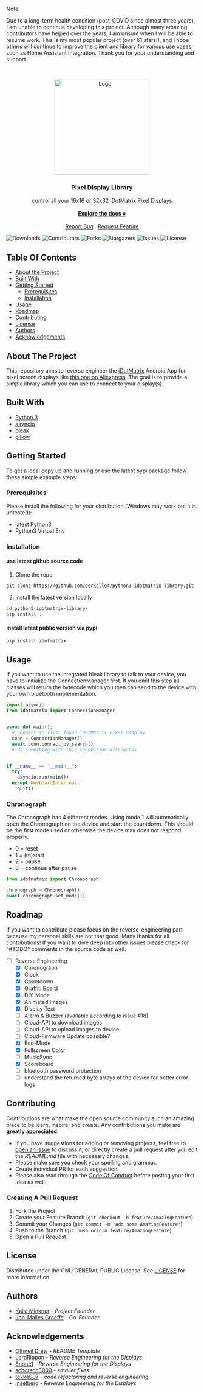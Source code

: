> [!NOTE]  
> Due to a long-term health condition (post-COVID since almost three years), I am unable to continue developing this project. Although many amazing contributors have helped over the years, I am unsure when I will be able to resume work. This is my most popular project (over 61 stars!), and I hope others will continue to improve the client and library for various use cases, such as Home Assistant integration. Thank you for your understanding and support.

<br/>
<p align="center">
  <a href="https://github.com/derkalle4/python3-idotmatrix-library">
    <img src="images/logo.png" alt="Logo" width="250" height="250">
  </a>

  <h3 align="center">Pixel Display Library</h3>

  <p align="center">
    control all your 16x16 or 32x32 iDotMatrix Pixel Displays
    <br/>
    <br/>
    <a href="https://github.com/derkalle4/python3-idotmatrix-library"><strong>Explore the docs »</strong></a>
    <br/>
    <br/>
    <a href="https://github.com/derkalle4/python3-idotmatrix-library/issues">Report Bug</a>
    .
    <a href="https://github.com/derkalle4/python3-idotmatrix-library/issues">Request Feature</a>
  </p>
</p>

![Downloads](https://img.shields.io/github/downloads/derkalle4/python3-idotmatrix-library/total) ![Contributors](https://img.shields.io/github/contributors/derkalle4/python3-idotmatrix-library?color=dark-green) ![Forks](https://img.shields.io/github/forks/derkalle4/python3-idotmatrix-library?style=social) ![Stargazers](https://img.shields.io/github/stars/derkalle4/python3-idotmatrix-library?style=social) ![Issues](https://img.shields.io/github/issues/derkalle4/python3-idotmatrix-library) ![License](https://img.shields.io/github/license/derkalle4/python3-idotmatrix-library) 

## Table Of Contents

* [About the Project](#about-the-project)
* [Built With](#built-with)
* [Getting Started](#getting-started)
  * [Prerequisites](#prerequisites)
  * [Installation](#installation)
* [Usage](#usage)
* [Roadmap](#roadmap)
* [Contributing](#contributing)
* [License](#license)
* [Authors](#authors)
* [Acknowledgements](#acknowledgements)

## About The Project

This repository aims to reverse engineer the [iDotMatrix](https://play.google.com/store/apps/details?id=com.tech.idotmatrix&pli=1) Android App for pixel screen displays like [this one on Aliexpress](https://de.aliexpress.com/item/1005006105517779.html). The goal is to provide a simple library which you can use to connect to your display(s).

## Built With

* [Python 3](https://www.python.org/downloads/)
* [asyncio](https://docs.python.org/3/library/asyncio.html)
* [bleak](https://github.com/hbldh/bleak)
* [pillow](https://python-pillow.org)

## Getting Started

To get a local copy up and running or use the latest pypi package follow these simple example steps:

### Prerequisites

Please install the following for your distribution (Windows may work but it is untested):

* latest Python3
* Python3 Virtual Env

### Installation

#### use latest github source code

1. Clone the repo

```sh
git clone https://github.com/derkalle4/python3-idotmatrix-library.git
```

2. Install the latest version locally

```sh
cd python3-idotmatrix-library/
pip install .
```

#### install latest public version via pypi

```sh
pip install idotmatrix
```

## Usage

If you want to use the integrated bleak library to talk to your device, you have to initialize the ConnectionManager first. If you omit this step all classes will return the bytecode which you then can send to the device with your own bluetooth implementation.

```python
import asyncio
from idotmatrix import ConnectionManager


async def main():
  # connect to first found iDotMatrix Pixel Display
  conn = ConnectionManager()
  await conn.connect_by_search()
  # do something with this connection afterwards


if __name__ == "__main__":
  try:
    asyncio.run(main())
  except KeyboardInterrupt:
    quit()
```

### Chronograph

The Chronograph has 4 different modes. Using mode 1 will automatically open the Chronograph on the device and start the countdown. This should be the first mode used or otherwise the device may does not respond properly.

- 0 = reset
- 1 = (re)start
- 2 = pause
- 3 = continue after pause

```python
from idotmatrix import Chronograph

chronograph = Chronograph()
await chronograph.set_mode(1)
```

## Roadmap

If you want to contribute please focus on the reverse-engineering part because my personal skills are not that good. Many thanks for all contributions! If you want to dive deep into other issues please check for "#TODO" comments in the source code as well.

* [ ] Reverse Engineering
    * [X] Chronograph
    * [X] Clock
    * [X] Countdown
    * [x] Graffiti Board
    * [X] DIY-Mode
    * [X] Animated Images
    * [X] Display Text
    * [ ] Alarm & Buzzer (available according to issue #18)
    * [ ] Cloud-API to download images
    * [ ] Cloud-API to upload images to device
    * [ ] Cloud-Firmware Update possible?
    * [X] Eco-Mode
    * [X] Fullscreen Color
    * [ ] MusicSync
    * [X] Scoreboard
    * [ ] bluetooth password protection
    * [ ] understand the returned byte arrays of the device for better error logs

## Contributing

Contributions are what make the open source community such an amazing place to be learn, inspire, and create. Any contributions you make are **greatly appreciated**.
* If you have suggestions for adding or removing projects, feel free to [open an issue](https://github.com/derkalle4/python3-idotmatrix-library/issues/new) to discuss it, or directly create a pull request after you edit the *README.md* file with necessary changes.
* Please make sure you check your spelling and grammar.
* Create individual PR for each suggestion.
* Please also read through the [Code Of Conduct](https://github.com/derkalle4/python3-idotmatrix-library/blob/main/CODE_OF_CONDUCT.md) before posting your first idea as well.

### Creating A Pull Request

1. Fork the Project
2. Create your Feature Branch (`git checkout -b feature/AmazingFeature`)
3. Commit your Changes (`git commit -m 'Add some AmazingFeature'`)
4. Push to the Branch (`git push origin feature/AmazingFeature`)
5. Open a Pull Request

## License

Distributed under the GNU GENERAL PUBLIC License. See [LICENSE](https://github.com/derkalle4/python3-idotmatrix-library/blob/main/LICENSE) for more information.

## Authors

* [Kalle Minkner](https://github.com/derkalle4) - *Project Founder*
* [Jon-Mailes Graeffe](https://github.com/jmgraeffe) - *Co-Founder*

## Acknowledgements

* [Othneil Drew](https://github.com/othneildrew/Best-README-Template) - *README Template*
* [LordRippon](https://github.com/LordRippon) - *Reverse Engineering for the Displays*
* [8none1](https://github.com/8none1) - *Reverse Engineering for the Displays*
* [schorsch3000](https://github.com/schorsch3000) - *smaller fixes*
* [tekka007](https://github.com/tekka007) - *code refactoring and reverse engineering*
* [inselberg](https://github.com/inselberg) - *Reverse Engineering for the Displays*
